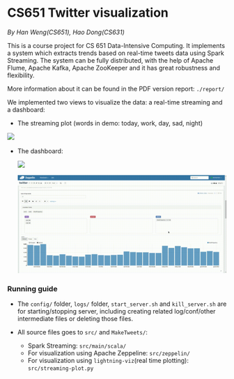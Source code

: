 # CS651 Twitter visualization

*By Han Weng(CS651), Hao Dong(CS631)*

This is a course project for CS 651 Data-Intensive Computing. It implements a system which extracts trends based on real-time tweets data using Spark Streaming. The system can be fully distributed, with the help of Apache Flume, Apache Kafka, Apache ZooKeeper and it has great robustness and flexibility. 

More information about it can be found in the PDF version report: `./report/`

We implemented two views to visualize the data: a real-time streaming and a dashboard:

* The streaming plot (words in demo: today, work, day, sad, night)

![](./gif/streaming_plot.gif)

* The dashboard:

  ![](./gif/dashboard_interactive.gif)

  ![](./gif/dashboard_customize.gif)

### Running guide

- The `config/` folder, `logs/` folder, `start_server.sh` and `kill_server.sh` are for starting/stopping server, including creating related log/conf/other intermediate files or deleting those files.

- All source files goes to `src/` and `MakeTweets/`:
  - Spark Streaming: `src/main/scala/`
  - For visualization using Apache Zeppeline: `src/zeppelin/`
  - For visualization using `lightning-viz`(real time plotting): `src/streaming-plot.py`